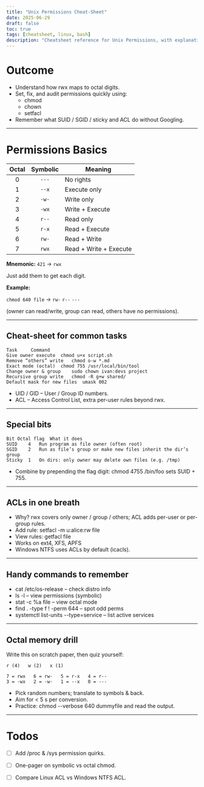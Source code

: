 ```yaml
---
title: "Unix Permissions Cheat-Sheet"
date: 2025-06-29
draft: false
toc: true
tags: [cheatsheet, linux, bash]
description: "Cheatsheet reference for Unix Permissions, with explanations"
---
```



# Outcome

- Understand how rwx maps to octal digits.
- Set, fix, and audit permissions quickly using:
    - chmod
    - chown
    - setfacl
- Remember what SUID / SGID / sticky and ACL do without Googling.

---

# Permissions Basics

| Octal | Symbolic | Meaning               |
| :---: | :------: | --------------------- |
|   0   |   `---`  | No rights             |
|   1   |  `--x`   | Execute only          |
|   2   |  `-w-`   | Write only            |
|   3   |  `-wx`   | Write + Execute       |
|   4   |  `r--`   | Read only             |
|   5   |  `r-x`   | Read + Execute        |
|   6   |  `rw-`   | Read + Write          |
|   7   |  `rwx`   | Read + Write + Execute|

**Mnemonic:** 
`421` $\rightarrow$ `rwx`

Just add them to get each digit.

**Example:** 

`chmod 640 file` $\rightarrow$ `rw-` `r--` `---` 

(owner can read/write, group can read, others have no permissions).

---

## Cheat-sheet for common tasks

```
Task	 Command
Give owner execute	chmod u+x script.sh
Remove “others” write	chmod o-w *.md
Exact mode (octal)	chmod 755 /usr/local/bin/tool
Change owner & group	sudo chown ivan:devs project
Recursive group write	chmod -R g+w shared/
Default mask for new files	umask 002
``` 

- UID / GID – User / Group ID numbers.
- ACL – Access Control List, extra per-user rules beyond rwx.

---

## Special bits

```
Bit	Octal flag	What it does
SUID	4	Run program as file owner (often root)
SGID	2	Run as file’s group or make new files inherit the dir’s group
Sticky	1	On dirs: only owner may delete own files (e.g. /tmp)
``` 

- Combine by prepending the flag digit: chmod 4755 /bin/foo sets SUID + 755.

---

## ACLs in one breath

- Why? rwx covers only owner / group / others; ACL adds per-user or per-group rules.
- Add rule: setfacl -m u:alice:rw file
- View rules: getfacl file
- Works on ext4, XFS, APFS
- Windows NTFS uses ACLs by default (icacls).

---

## Handy commands to remember

- cat /etc/os-release – check distro info
- ls -l – view permissions (symbolic)
- stat -c %a file – view octal mode
- find . -type f ! -perm 644 – spot odd perms
- systemctl list-units --type=service – list active services

---

## Octal memory drill

Write this on scratch paper, then quiz yourself:

```
r (4)   w (2)   x (1)

7 = rwx   6 = rw-   5 = r-x   4 = r--
3 = -wx   2 = -w-   1 = --x   0 = ---
```

- Pick random numbers; translate to symbols & back.
- Aim for < 5 s per conversion.
- Practice: chmod --verbose 640 dummyfile and read the output.

---

# Todos

- [ ] Add /proc & /sys permission quirks.
- [ ] One-pager on symbolic vs octal chmod.
- [ ] Compare Linux ACL vs Windows NTFS ACL.

